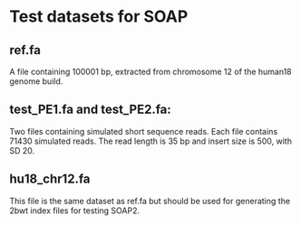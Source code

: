 Test datasets for SOAP
======================

ref.fa
------

A file containing 100001 bp, extracted from chromosome 12 of the human18
genome build.

test_PE1.fa and test_PE2.fa:
----------------------------

Two files containing simulated short sequence reads. Each file contains
71430 simulated reads. The read length is 35 bp and insert size is 
500, with SD 20.

hu18_chr12.fa
-------------

This file is the same dataset as ref.fa but should be used for
generating the 2bwt index files for testing SOAP2.